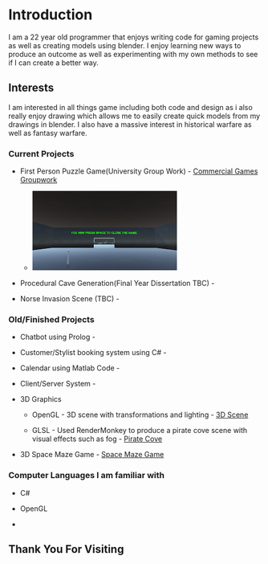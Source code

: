 # Introduction

I am a 22 year old programmer that enjoys writing code for gaming projects as well as creating models using blender.
I enjoy learning new ways to produce an outcome as well as experimenting with my own methods to see if I can create a better way.

## Interests

I am interested in all things game including both code and design as i also really enjoy drawing which allows me to easily create quick models from my drawings in blender. I also have a massive interest in historical warfare as well as fantasy warfare.

### Current Projects

*   First Person Puzzle Game(University Group Work) - [Commercial Games Groupwork](https://github.com/Ragnar-Dragonson/groupwork)
    * ![Image2](GroupWork_Images/Image2.png)

*   Procedural Cave Generation(Final Year Dissertation TBC) -
*   Norse Invasion Scene (TBC) -

### Old/Finished Projects

* Chatbot using Prolog -

* Customer/Stylist booking system using C# -

* Calendar using Matlab Code -

* Client/Server System -

* 3D Graphics
   * OpenGL - 3D scene with transformations and lighting - [3D Scene](https://github.com/Ragnar-Dragonson/3D-Graphics/tree/master/OpenGL)
   
   * GLSL - Used RenderMonkey to produce a pirate cove scene with visual effects such as fog - [Pirate Cove](https://github.com/Ragnar-Dragonson/3D-Graphics/tree/master/GLSL)
   
* 3D Space Maze Game - [Space Maze Game](https://github.com/Ragnar-Dragonson/Games-Architecture/tree/master)

### Computer Languages I am familiar with

* C#

* OpenGL

*

## Thank You For Visiting
